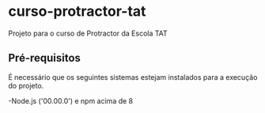 # curso-protractor-tat
Projeto para o curso de Protractor da Escola TAT

## Pré-requisitos

É necessário que os seguintes sistemas estejam instalados para a execução do projeto.

-Node.js ('00.00.0') e npm acima de 8
